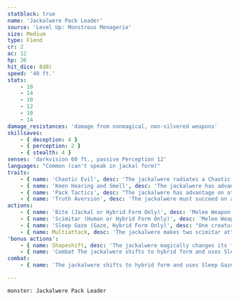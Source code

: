 ```yaml
---
statblock: true
name: 'Jackalwere Pack Leader'
source: 'Level Up: Monstrous Menagerie'
size: Medium
type: Fiend
cr: 2
ac: 12
hp: 36
hit_dice: 8d8)
speed: '40 ft.'
stats:
    - 10
    - 14
    - 10
    - 12
    - 10
    - 14
damage_resistances: 'damage from nonmagical, non-silvered weapons'
skillsaves:
    - { deception: 4 }
    - { perception: 2 }
    - { stealth: 4 }
senses: 'darkvision 60 ft., passive Perception 12'
languages: "Common (can't speak in jackal form)"
traits:
    - { name: 'Chaotic Evil', desc: 'The jackalwere radiates a Chaotic and Evil aura.' }
    - { name: 'Keen Hearing and Smell', desc: 'The jackalwere has advantage on Perception checks that rely on hearing and smell.' }
    - { name: 'Pack Tactics', desc: "The jackalwere has advantage on attack rolls against a creature if at least one of the jackalwere's allies is within 5 feet of the creature and not incapacitated." }
    - { name: 'Truth Aversion', desc: 'The jackalwere must succeed on a DC 14 Wisdom saving throw to make a true statement. On a failure, it tells an unpremeditated lie.' }
actions:
    - { name: 'Bite (Jackal or Hybrid Form Only)', desc: 'Melee Weapon Attack: +4 to hit, reach 5 ft., one target. Hit: 4 (1d4 + 2) piercing damage.' }
    - { name: 'Scimitar (Human or Hybrid Form Only)', desc: 'Melee Weapon Attack: +4 to hit, reach 5 ft., one target. Hit: 5 (1d6 + 2) slashing damage.' }
    - { name: 'Sleep Gaze (Gaze, Hybrid Form Only)', desc: "One creature within 30 feet of the jackalwere makes a DC 10 Wisdom saving throw. On a failed save, the target is magically charmed. At the beginning of the jackalwere's next turn, the target repeats the saving throw. On a success, the effect ends. On a failure, the creature falls unconscious for 10 minutes. Both the charmed and unconscious conditions end if the target takes damage or a creature within reach of the target uses an action to shake the target back to its senses. If the target successfully saves against Sleep Gaze, it is immune to Sleep Gaze for 24 hours. Undead and creatures immune to charm aren't affected by it." }
    - { name: Multiattack, desc: 'The jackalwere makes two scimitar attacks or makes one scimitar attack and uses Sleep Gaze.' }
'bonus actions':
    - { name: Shapeshift, desc: 'The jackalwere magically changes its form, along with its equipment, to that of a specific Medium humanoid or a jackal-human hybrid or its true form, which is a Small jackal. While shapeshifted, its statistics are otherwise unchanged. It reverts to its true form if it dies.' }
    - { name: 'Combat The jackalwere shifts to hybrid form and uses Sleep Gaze on an unsuspecting target', desc: 'It then fights with its scimitar, staying next to at least one ally. A jackalwere is fearless when facing enemies armed with mundane weapons, but it retreats if it is outnumbered by enemies capable of bypassing its resistances.' }
combat:
    - { name: 'The jackalwere shifts to hybrid form and uses Sleep Gaze on an unsuspecting target', desc: 'It then fights with its scimitar, staying next to at least one ally. A jackalwere is fearless when facing enemies armed with mundane weapons, but it retreats if it is outnumbered by enemies capable of bypassing its resistances.' }

---
```

```statblock
monster: Jackalwere Pack Leader
```
